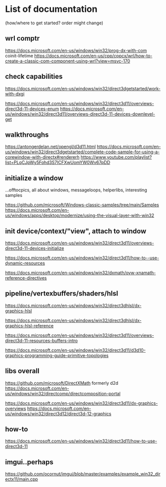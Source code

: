 # List of documentation

(how/where to get started? order might change)

## wrl comptr
<https://docs.microsoft.com/en-us/windows/win32/prog-dx-with-com>
coinit-lifetime
<https://docs.microsoft.com/en-us/cpp/cppcx/wrl/how-to-create-a-classic-com-component-using-wrl?view=msvc-170>

## check capabilities
<https://docs.microsoft.com/en-us/windows/win32/direct3dgetstarted/work-with-dxgi>

<https://docs.microsoft.com/en-us/windows/win32/direct3d11/overviews-direct3d-11-devices-enum>
<https://docs.microsoft.com/en-us/windows/win32/direct3d11/overviews-direct3d-11-devices-downlevel-get>

## walkthroughs

<https://antongerdelan.net/opengl/d3d11.html>
<https://docs.microsoft.com/en-us/windows/win32/direct3dgetstarted/complete-code-sample-for-using-a-corewindow-with-directx#rendererh>
<https://www.youtube.com/playlist?list=PLqCJpWy5Fohd3S7ICFXwUomYW0Wv67pDD>

## initialize a window

...offtocpics, all about windows, messageloops, helperlibs, interesting samples

<https://github.com/microsoft/Windows-classic-samples/tree/main/Samples>
<https://docs.microsoft.com/en-us/windows/apps/desktop/modernize/using-the-visual-layer-with-win32>

## init device/context/"view", attach to window

<https://docs.microsoft.com/en-us/windows/win32/direct3d11/overviews-direct3d-11-devices-initialize>

<https://docs.microsoft.com/en-us/windows/win32/direct3d11/how-to--use-dynamic-resources>

<https://docs.microsoft.com/en-us/windows/win32/dxmath/ovw-xnamath-reference-directives>

## pipeline/vertexbuffers/shaders/hlsl

<https://docs.microsoft.com/en-us/windows/win32/direct3dhlsl/dx-graphics-hlsl>

<https://docs.microsoft.com/en-us/windows/win32/direct3dhlsl/dx-graphics-hlsl-reference>

<https://docs.microsoft.com/en-us/windows/win32/direct3d11/overviews-direct3d-11-resources-buffers-intro>

<https://docs.microsoft.com/en-us/windows/win32/direct3d11/d3d10-graphics-programming-guide-primitive-topologies>

## libs overall

<https://github.com/microsoft/DirectXMath>
formerly d2d
<https://docs.microsoft.com/en-us/windows/win32/directcomp/directcomposition-portal>

<https://docs.microsoft.com/en-us/windows/win32/direct3d11/dx-graphics-overviews>
<https://docs.microsoft.com/en-us/windows/win32/direct3d12/direct3d-12-graphics>

## how-to

<https://docs.microsoft.com/en-us/windows/win32/direct3d11/how-to-use-direct3d-11>

## imgui..perhaps

<https://github.com/ocornut/imgui/blob/master/examples/example_win32_directx11/main.cpp>
